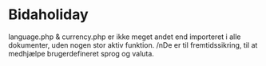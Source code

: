 # Bidaholiday

language.php & currency.php er ikke meget andet end importeret i alle dokumenter, uden nogen stor aktiv funktion.
/nDe er til fremtidssikring, til at medhjælpe brugerdefineret sprog og valuta. 
